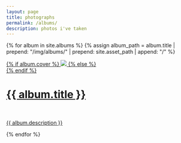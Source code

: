 ```yaml
---
layout: page
title: photographs
permalink: /albums/
description: photos i've taken
---
```


{% for album in site.albums %}
{% assign album_path = album.title | prepend: "/img/albums/" | prepend: site.asset_path | append: "/" %}

<div class="album-link">
    <a href="{{ album.url | prepend: site.baseurl | prepend: site.url }}">
    {% if album.cover %}
    <img src="{{ album.cover | prepend: album_path }}"/>
    {% else %}
    <div class="thumbnail blankbox"></div>
    {% endif %}    
    <span>
        <h1>{{ album.title }}</h1>
        <br/>
        <p>{{ album.description }}</p>
    </span>
    </a>
</div>

{% endfor %}
